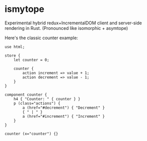 # ismytope
Experimental hybrid redux+IncrementalDOM client and server-side rendering in Rust. (Pronounced like isomorphic + asymtope)

Here's the classic counter example:

```
use html;

store {
    let counter = 0;

    counter {
        action increment => value + 1;
        action decrement => value - 1;
    }
}

component counter {
    h4 { "Counter: " { counter } }
    p (class="actions") {
        a (href="#decrement") { "Decrement" }
        { " | " }
        a (href="#increment") { "Increment" }
    }
}

counter (x="counter") {}
```
